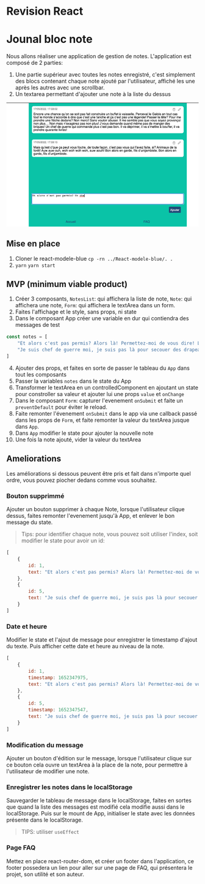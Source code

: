 # Revision React
# Jounal bloc note

Nous allons réaliser une application de gestion de notes. L'application est composé de 2 parties:
1. Une partie supérieur avec toutes les notes enregistré, c'est simplement des blocs contenant chaque note ajouté par l'utilisateur, affiché les une après les autres avec une scrollbar.
2. Un textarea permettant d'ajouter une note à la liste du dessus

![final](./final.png)


## Mise en place
1. Cloner le react-modele-blue `cp -rn ../React-modele-blue/. .`
2. `yarn` `yarn start`


## MVP (minimum viable product)
1. Créer 3 composants, `NotesList`: qui affichera la liste de note, `Note`: qui affichera une note, `Form`: qui affichera le textArea dans un form.
2. Faites l'affichage et le style, sans props, ni state
3. Dans le composant App créer une variable en dur qui contiendra des messages de test
```javascript
const notes = [
    "Et alors c'est pas permis? Alors là! Permettez-moi de vous dire! Le coup du mystérieux chevalier gaulois solitaire à la rescousse de l’opprimé. Ca fait vraiment bidon comme légende! Allez-y mollo avec la joie! Ben c’est bien ce que j’ai dit! Provençal le Gaulois… le Galois… Ouais je vois ce que vous voulez dire…",
    "Je suis chef de guerre moi, je suis pas là pour secouer des drapeaux et jouer de la trompette. Mais parce qu’on a des frais! Vous pouvez pas vous rentrer ça dans le crâne? Vous en avez encore beaucoup du sensationnel comme ça? Ah il faut la tenter celle-là! Mais ils ont pas le droit de décider de la retraite eux-mêmes! On l’a dit et redit ça! Alors dites vous que c’est un combat réel et montrez-moi ce que vous avez dans l’slibard!"
]
```
4. Ajouter des props, et faites en sorte de passer le tableau du `App` dans tout les composants
5. Passer la variables `notes` dans le state du App
6. Transformer le textArea en un controlledComponent en ajoutant un state pour constroller sa valeur et ajouter lui une props `value` et `onChange`
7. Dans le composant `Form`: capturer l'evenement `onSubmit` et faite un `preventDefault` pour éviter le reload.
8. Faite remonter l'évenement `onSubmit` dans le app via une callback passé dans les props de `Form`, et faite remonter la valeur du textArea jusque dans `App`.
9. Dans `App` modifier le state pour ajouter la nouvelle note
10. Une fois la note ajouté, vider la valeur du textArea

## Ameliorations
Les améliorations si dessous peuvent être pris et fait dans n'importe quel ordre, vous pouvez piocher dedans comme vous souhaitez.

### Bouton supprimmé
Ajouter un bouton supprimer à chaque Note, lorsque l'utilisateur clique dessus, faites remonter l'evenement jusqu'à App, et enlever le bon message du state.
> Tips: pour identifier chaque note, vous pouvez soit utiliser l'index, soit modifier le state pour avoir un id:
```javascript
[
    {
        id: 1,
        text: "Et alors c'est pas permis? Alors là! Permettez-moi de vous dire! Le coup du mystérieux chevalier gaulois solitaire à la rescousse de l’opprimé. Ca fait vraiment bidon comme légende! Allez-y mollo avec la joie! Ben c’est bien ce que j’ai dit! Provençal le Gaulois… le Galois… Ouais je vois ce que vous voulez dire…"
    }, 
    {
        id: 5,
        text: "Je suis chef de guerre moi, je suis pas là pour secouer des drapeaux et jouer de la trompette. Mais parce qu’on a des frais! Vous pouvez pas vous rentrer ça dans le crâne? Vous en avez encore beaucoup du sensationnel comme ça? Ah il faut la tenter celle-là! Mais ils ont pas le droit de décider de la retraite eux-mêmes! On l’a dit et redit ça! Alors dites vous que c’est un combat réel et montrez-moi ce que vous avez dans l’slibard!"
    }
]
```

### Date et heure
Modifier le state et l'ajout de message pour enregistrer le timestamp d'ajout du texte. Puis afficher cette date et heure au niveau de la note.
```javascript
[
    {
        id: 1,
        timestamp: 1652347975,
        text: "Et alors c'est pas permis? Alors là! Permettez-moi de vous dire! Le coup du mystérieux chevalier gaulois solitaire à la rescousse de l’opprimé. Ca fait vraiment bidon comme légende! Allez-y mollo avec la joie! Ben c’est bien ce que j’ai dit! Provençal le Gaulois… le Galois… Ouais je vois ce que vous voulez dire…"
    }, 
    {
        id: 5,
        timestamp: 1652347547,
        text: "Je suis chef de guerre moi, je suis pas là pour secouer des drapeaux et jouer de la trompette. Mais parce qu’on a des frais! Vous pouvez pas vous rentrer ça dans le crâne? Vous en avez encore beaucoup du sensationnel comme ça? Ah il faut la tenter celle-là! Mais ils ont pas le droit de décider de la retraite eux-mêmes! On l’a dit et redit ça! Alors dites vous que c’est un combat réel et montrez-moi ce que vous avez dans l’slibard!"
    }
]
```

### Modification du message
Ajouter un bouton d'édition sur le message, lorsque l'utilisateur clique sur ce bouton cela ouvre un textArea à la place de la note, pour permettre à l'utilisateur de modifier une note.

### Enregistrer les notes dans le localStorage
Sauvegarder le tableau de message dans le localStorage, faites en sortes que quand la liste des messages est modifié cela modifie aussi dans le localStorage. Puis sur le mount de App, initialiser le state avec les données présente dans le localStorage.
> TIPS: utiliser `useEffect`

### Page FAQ
Mettez en place react-router-dom, et créer un footer dans l'application, ce footer possedera un lien pour aller sur une page de FAQ, qui présentera le projet, son utilité et son auteur.